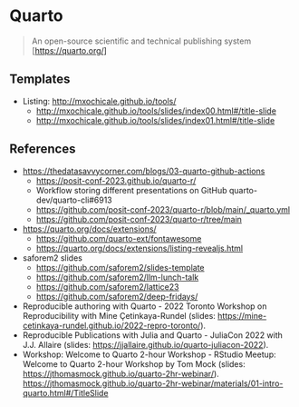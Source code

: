 # Quarto
> An open-source scientific and technical publishing system [https://quarto.org/]


## Templates 
* Listing: http://mxochicale.github.io/tools/
  * http://mxochicale.github.io/tools/slides/index00.html#/title-slide
  * http://mxochicale.github.io/tools/slides/index01.html#/title-slide

## References 
* https://thedatasavvycorner.com/blogs/03-quarto-github-actions
  * https://posit-conf-2023.github.io/quarto-r/
  * Workflow storing different presentations on GitHub quarto-dev/quarto-cli#6913
  * https://github.com/posit-conf-2023/quarto-r/blob/main/_quarto.yml
  * https://github.com/posit-conf-2023/quarto-r/tree/main
* https://quarto.org/docs/extensions/
  * https://github.com/quarto-ext/fontawesome
  * https://quarto.org/docs/extensions/listing-revealjs.html
* saforem2 slides
  * https://github.com/saforem2/slides-template
  * https://github.com/saforem2/llm-lunch-talk
  * https://github.com/saforem2/lattice23
  * https://github.com/saforem2/deep-fridays/
* Reproducible authoring with Quarto - 2022 Toronto Workshop on Reproducibility with Mine Çetinkaya-Rundel (slides: https://mine-cetinkaya-rundel.github.io/2022-repro-toronto/).
* Reproducible Publications with Julia and Quarto - JuliaCon 2022 with J.J. Allaire (slides: https://jjallaire.github.io/quarto-juliacon-2022).
* Workshop: Welcome to Quarto 2-hour Workshop - RStudio Meetup: Welcome to Quarto 2-hour Workshop by Tom Mock (slides: https://jthomasmock.github.io/quarto-2hr-webinar/). https://jthomasmock.github.io/quarto-2hr-webinar/materials/01-intro-quarto.html#/TitleSlide


